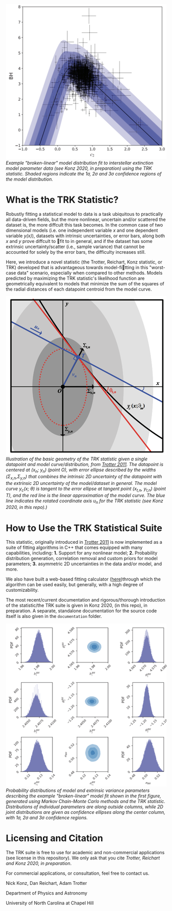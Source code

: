 ![](example_imgs/example_modelfit.png)
*Example "broken-linear" model distribution fit to interstellar extinction model parameter data (see Konz 2020, in preparation) using the TRK statistic. Shaded regions indicate the 1&sigma;, 2&sigma; and 3&sigma; confidence regions of the model distribution.*

# What is the TRK Statistic?
Robustly fitting a statistical model to data is a task ubiquitous to practically all data-driven fields, but the more nonlinear, uncertain and/or scattered the dataset is, the more diffcult this task becomes. In the common case of two dimensional models (i.e. one independent variable *x* and one dependent variable *y(x)*), datasets with intrinsic uncertainties, or error bars, along both *x* and *y* prove diffcult to fit to in general, and if the dataset has some extrinsic uncertainty/scatter (i.e., sample variance) that cannot be accounted for solely by the error bars, the difficulty increases still.

Here, we introduce a novel statistic (the Trotter, Reichart, Konz statistic, or TRK) developed that is advantageous towards model-fitting in this "worst-case data" scenario, especially when compared to other methods. Models predicted by maximizing the TRK statistic's likelihood function are geometrically equivalent to models that minimize the sum of the squares of the radial distances of each datapoint centroid from the model curve.

![](example_imgs/statistic_geometry.png)
*Illustration of the basic geometry of the TRK statistic given a single
datapoint and model curve/distribution, from [Trotter 2011](https://cdr.lib.unc.edu/concern/dissertations/1544bq461). The datapoint is centered at (x<sub>n</sub>; y<sub>n</sub>) (point O), with error
ellipse described by the widths (&Sigma;<sub>x,n</sub>,&Sigma;<sub>y,n</sub>) that combines the intrinsic 2D uncertainty of the datapoint with the extrinsic 2D uncertainty of the model/dataset in general. The model curve y<sub>c</sub>(x; &theta;) is tangent to the error ellipse at tangent point (x<sub>t,n</sub>, y<sub>t,n</sub>) (point T), and the red line is the linear approximation of the model curve. The blue line indicates the rotated coordinate axis u<sub>n</sub> for the TRK statistic (see Konz 2020, in this repo).)*

# How to Use the TRK Statistical Suite
This statistic, originally introduced in [Trotter 2011](https://cdr.lib.unc.edu/concern/dissertations/1544bq461) is now implemented as a suite of fitting algorithms in C++ that comes equipped with many capabilities, including: 
**1.** Support for any nonlinear model; 
**2.** Probability distribution generation, correlation removal and custom priors for model parameters; 
**3.** asymmetric 2D uncertainties in the data and/or model, and more.

We also have built a web-based fitting calculator ([here](https://skynet.unc.edu/rcr/calculator/trk))through which the algorithm can be used easily, but generally, with a high degree of customizability.

The most recent/current documentation and rigorous/thorough introduction of the statistic/the TRK suite is given in Konz 2020, (in this repo), in preparation. A separate, standalone documentation for the source code itself is also given in the `documentation` folder.

![](example_imgs/example_modelparams.png)
*Probability distributions of model and extrinsic variance parameters describing the example "broken-linear" model fit shown in the first figure, generated using Markov Chain-Monte Carlo methods and the TRK statistic. Distributions of individual parameters are along outside columns, while 2D joint distributions are given as confidence ellipses along the center column, with 1&sigma;, 2&sigma; and 3&sigma; confidence regions.*


# Licensing and Citation
The TRK suite is free to use for academic and non-commercial applications (see license in this repository). We only ask that you cite *Trotter, Reichart and Konz 2020, in preparation*.

For commercial applications, or consultation, feel free to contact us.

Nick Konz, Dan Reichart, Adam Trotter

Department of Physics and Astronomy

University of North Carolina at Chapel Hill
